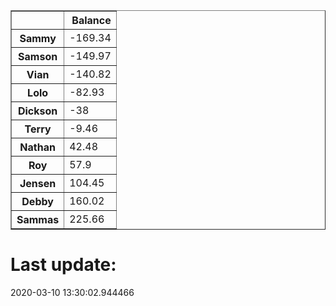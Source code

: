 <table border="1" class="dataframe">
  <thead>
    <tr style="text-align: right;">
      <th></th>
      <th>Balance</th>
    </tr>
  </thead>
  <tbody>
    <tr>
      <th>Sammy</th>
      <td>-169.34</td>
    </tr>
    <tr>
      <th>Samson</th>
      <td>-149.97</td>
    </tr>
    <tr>
      <th>Vian</th>
      <td>-140.82</td>
    </tr>
    <tr>
      <th>Lolo</th>
      <td>-82.93</td>
    </tr>
    <tr>
      <th>Dickson</th>
      <td>-38</td>
    </tr>
    <tr>
      <th>Terry</th>
      <td>-9.46</td>
    </tr>
    <tr>
      <th>Nathan</th>
      <td>42.48</td>
    </tr>
    <tr>
      <th>Roy</th>
      <td>57.9</td>
    </tr>
    <tr>
      <th>Jensen</th>
      <td>104.45</td>
    </tr>
    <tr>
      <th>Debby</th>
      <td>160.02</td>
    </tr>
    <tr>
      <th>Sammas</th>
      <td>225.66</td>
    </tr>
  </tbody>
</table><H1>Last update:</H1>2020-03-10 13:30:02.944466
